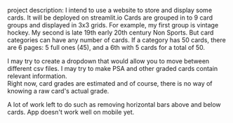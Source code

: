 project description:
I intend to use a website to store and display some cards. It will be deployed on streamlit.io
Cards are grouped in to 9 card groups and displayed in 3x3 grids.
For example, my first group is vintage hockey. My second is late 19th early 20th
century Non Sports. But card categories can have any number of cards. If a category has 50
cards, there are 6 pages: 5 full ones (45), and a 6th with 5 cards for a total of 50.

I may try to create a dropdown that would allow you to move between different csv files.
I may try to make PSA and other graded cards contain relevant information.  
Right now, card grades are estimated and of course, there is no way of knowing a raw
card's actual grade.

A lot of work left to do such as removing horizontal bars above and below cards. 
App doesn't work well on mobile yet.
